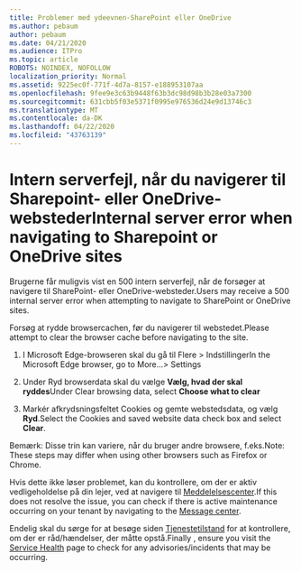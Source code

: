 ```yaml
---
title: Problemer med ydeevnen-SharePoint eller OneDrive
ms.author: pebaum
author: pebaum
ms.date: 04/21/2020
ms.audience: ITPro
ms.topic: article
ROBOTS: NOINDEX, NOFOLLOW
localization_priority: Normal
ms.assetid: 9225ec0f-771f-4d7a-8157-e188953107aa
ms.openlocfilehash: 9fee9e3c63b9448f63b3dc98d98b3b28e03a7300
ms.sourcegitcommit: 631cbb5f03e5371f0995e976536d24e9d13746c3
ms.translationtype: MT
ms.contentlocale: da-DK
ms.lasthandoff: 04/22/2020
ms.locfileid: "43763139"
---
```

# <a name="internal-server-error-when-navigating-to-sharepoint-or-onedrive-sites"></a><span data-ttu-id="9dded-102">Intern serverfejl, når du navigerer til Sharepoint- eller OneDrive-websteder</span><span class="sxs-lookup"><span data-stu-id="9dded-102">Internal server error when navigating to Sharepoint or OneDrive sites</span></span>

<span data-ttu-id="9dded-103">Brugerne får muligvis vist en 500 intern serverfejl, når de forsøger at navigere til SharePoint- eller OneDrive-websteder.</span><span class="sxs-lookup"><span data-stu-id="9dded-103">Users may receive a 500 internal server error when attempting to navigate to SharePoint or OneDrive sites.</span></span> 

<span data-ttu-id="9dded-104">Forsøg at rydde browsercachen, før du navigerer til webstedet.</span><span class="sxs-lookup"><span data-stu-id="9dded-104">Please attempt to clear the browser cache before navigating to the site.</span></span>


1. <span data-ttu-id="9dded-105">I Microsoft Edge-browseren skal du gå til Flere > Indstillinger</span><span class="sxs-lookup"><span data-stu-id="9dded-105">In the Microsoft Edge browser, go to More...> Settings</span></span>

2. <span data-ttu-id="9dded-106">Under Ryd browserdata skal du vælge **Vælg, hvad der skal ryddes**</span><span class="sxs-lookup"><span data-stu-id="9dded-106">Under Clear browsing data, select **Choose what to clear**</span></span>

3. <span data-ttu-id="9dded-107">Markér afkrydsningsfeltet Cookies og gemte webstedsdata, og vælg **Ryd**.</span><span class="sxs-lookup"><span data-stu-id="9dded-107">Select the Cookies and saved website data check box and select **Clear**.</span></span>

<span data-ttu-id="9dded-108">Bemærk: Disse trin kan variere, når du bruger andre browsere, f.eks.</span><span class="sxs-lookup"><span data-stu-id="9dded-108">Note: These steps may differ when using other browsers such as Firefox or Chrome.</span></span>

<span data-ttu-id="9dded-109">Hvis dette ikke løser problemet, kan du kontrollere, om der er aktiv vedligeholdelse på din lejer, ved at navigere til [Meddelelsescenter](https://portal.office.com/adminportal/home#/MessageCenter).</span><span class="sxs-lookup"><span data-stu-id="9dded-109">If this does not resolve the issue, you can check if there is active maintenance occurring on your tenant by navigating to the [Message center](https://portal.office.com/adminportal/home#/MessageCenter).</span></span>

<span data-ttu-id="9dded-110">Endelig skal du sørge for at besøge siden [Tjenestetilstand](https://portal.office.com/adminportal/home#/servicehealth) for at kontrollere, om der er råd/hændelser, der måtte opstå.</span><span class="sxs-lookup"><span data-stu-id="9dded-110">Finally , ensure you visit the [Service Health](https://portal.office.com/adminportal/home#/servicehealth) page to check for any advisories/incidents that may be occurring.</span></span>

